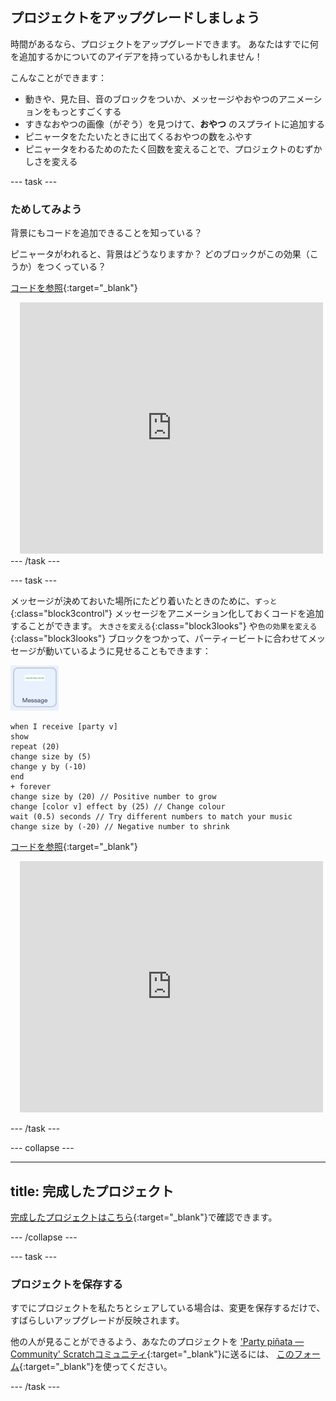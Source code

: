 ## プロジェクトをアップグレードしましょう

時間があるなら、プロジェクトをアップグレードできます。 あなたはすでに何を追加するかについてのアイデアを持っているかもしれません！

こんなことができます：

+ 動きや、見た目、音のブロックをついか、メッセージやおやつのアニメーションをもっとすごくする
+ すきなおやつの画像（がぞう）を見つけて、**おやつ** のスプライトに追加する
+ ピニャータをたたいたときに出てくるおやつの数をふやす
+ ピニャータをわるためのたたく回数を変えることで、プロジェクトのむずかしさを変える

--- task ---
### ためしてみよう
<div style="display: flex; flex-wrap: wrap">
<div style="flex-basis: 175px; flex-grow: 1">  
背景にもコードを追加できることを知っている？

ピニャータがわれると、背景はどうなりますか？ どのブロックがこの効果（こうか）をつくっている？ 

[コードを参照](https://scratch.mit.edu/projects/653771814/){:target="_blank"}

</div>
<div class="scratch-preview" style="margin-left: 15px;">
  <iframe allowtransparency="true" width="485" height="402" src="https://scratch.mit.edu/projects/embed/653771814/?autostart=false" frameborder="0"></iframe>
</div>
</div>
--- /task ---

--- task ---

メッセージが決めておいた場所にたどり着いたときのために、`ずっと`{:class="block3control"} メッセージをアニメーション化しておくコードを追加することができます。 `大きさを変える`{:class="block3looks"} や`色の効果を変える`{:class="block3looks"} ブロックをつかって、パーティービートに合わせてメッセージが動いているように見せることもできます：

![メッセージのスプライト](images/message-sprite.png)

```blocks3
when I receive [party v]
show
repeat (20)
change size by (5)
change y by (-10)
end
+ forever
change size by (20) // Positive number to grow
change [color v] effect by (25) // Change colour
wait (0.5) seconds // Try different numbers to match your music
change size by (-20) // Negative number to shrink
```

[コードを参照](https://scratch.mit.edu/projects/656332454/){:target="_blank"}

<div class="scratch-preview" style="margin-left: 15px;">
  <iframe allowtransparency="true" width="485" height="402" src="https://scratch.mit.edu/projects/embed/656332454/?autostart=false" frameborder="0"></iframe>
</div>

--- /task ---

--- collapse ---

---
title: 完成したプロジェクト
---

[完成したプロジェクトはこちら](https://scratch.mit.edu/projects/649873783/){:target="_blank"}で確認できます。

--- /collapse ---

--- task ---

### プロジェクトを保存する

すでにプロジェクトを私たちとシェアしている場合は、変更を保存するだけで、すばらしいアップグレードが反映されます。

他の人が見ることができるよう、あなたのプロジェクトを ['Party piñata — Community' Scratchコミュニティ](https://scratch.mit.edu/studios/31111242){:target="_blank"}に送るには、 [このフォーム](https://form.raspberrypi.org/f/community-project-submissions){:target="_blank"}を使ってください。

--- /task ---
